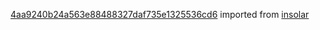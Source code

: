 [4aa9240b24a563e88488327daf735e1325536cd6](https://github.com/insolar/insolar/commit/4aa9240b24a563e88488327daf735e1325536cd6) imported from [insolar](https://github.com/insolar/insolar)
